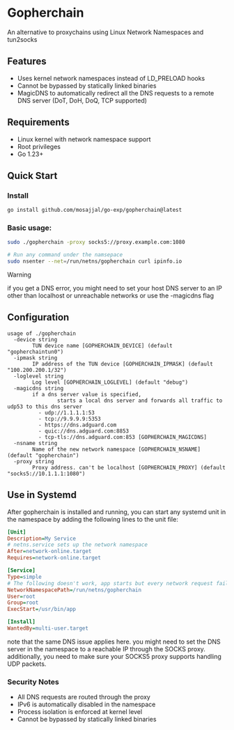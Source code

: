 # Gopherchain

An alternative to proxychains using Linux Network Namespaces and tun2socks

## Features

- Uses kernel network namespaces instead of LD_PRELOAD hooks
- Cannot be bypassed by statically linked binaries
- MagicDNS to automatically redirect all the DNS requests to a remote DNS server (DoT, DoH, DoQ, TCP supported)

## Requirements

- Linux kernel with network namespace support
- Root privileges
- Go 1.23+

## Quick Start

### Install

```bash
go install github.com/mosajjal/go-exp/gopherchain@latest
```

### Basic usage:

```bash
sudo ./gopherchain -proxy socks5://proxy.example.com:1080

# Run any command under the namsepace
sudo nsenter --net=/run/netns/gopherchain curl ipinfo.io
```

> [!WARNING]
> if you get a DNS error, you might need to set your host DNS server to an IP other than localhost or unreachable networks
> or use the -magicdns flag 


## Configuration

```
usage of ./gopherchain
  -device string
        TUN device name [GOPHERCHAIN_DEVICE] (default "gopherchaintun0")
  -ipmask string
        IP address of the TUN device [GOPHERCHAIN_IPMASK] (default "100.200.200.1/32")
  -loglevel string
        Log level [GOPHERCHAIN_LOGLEVEL] (default "debug")
  -magicdns string
        if a dns server value is specified,
                starts a local dns server and forwards all traffic to udp53 to this dns server
          - udp://1.1.1.1:53
          - tcp://9.9.9.9:5353
          - https://dns.adguard.com
          - quic://dns.adguard.com:8853
          - tcp-tls://dns.adguard.com:853 [GOPHERCHAIN_MAGICDNS]
  -nsname string
        Name of the new network namespace [GOPHERCHAIN_NSNAME] (default "gopherchain")
  -proxy string
        Proxy address. can't be localhost [GOPHERCHAIN_PROXY] (default "socks5://10.1.1.1:1080")
```

## Use in Systemd

After gopherchain is installed and running, you can start any systemd unit in the namespace by adding the following lines to the unit file:

```ini
[Unit]
Description=My Service
# netns.service sets up the network namespace
After=network-online.target
Requires=network-online.target

[Service]
Type=simple
# The following doesn't work, app starts but every network request fails
NetworkNamespacePath=/run/netns/gopherchain
User=root
Group=root
ExecStart=/usr/bin/app

[Install]
WantedBy=multi-user.target
```

note that the same DNS issue applies here. you might need to set the DNS server in the namespace to a reachable IP through the SOCKS proxy.
additionally, you need to make sure your SOCKS5 proxy supports handling UDP packets.

### Security Notes
- All DNS requests are routed through the proxy
- IPv6 is automatically disabled in the namespace
- Process isolation is enforced at kernel level
- Cannot be bypassed by statically linked binaries

